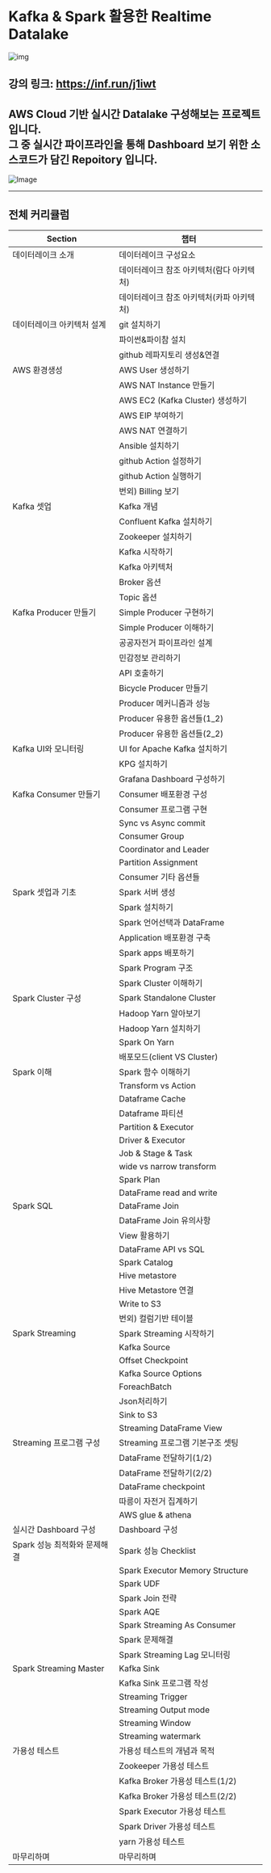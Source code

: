 # Kafka & Spark 활용한 Realtime Datalake


![img](https://cdn.inflearn.com/public/courses/336502/cover/987752a6-b464-4d63-835f-a6e7a330042c/336502.jpg)

## 강의 링크: https://inf.run/j1iwt

AWS Cloud 기반 실시간 Datalake 구성해보는 프로젝트입니다.  
그 중 실시간 파이프라인을 통해 Dashboard 보기 위한 소스코드가 담긴 Repoitory 입니다.
---
![Image](https://github.com/user-attachments/assets/cf996e9e-d5aa-4012-b30e-8666955ea80c)

---
## 전체 커리큘럼

| **Section**            | **챕터**                          |
|------------------------|---------------------------------|
| 데이터레이크 소개              | 데이터레이크 구성요소                     |
|                        | 데이터레이크 참조 아키텍처(람다 아키텍처)         |
|                        | 데이터레이크 참조 아키텍처(카파 아키텍처)         |                          |
| 데이터레이크 아키텍처 설계         | git 설치하기                        |
|                        | 파이썬&파이참 설치                      |  
|                        | github 레파지토리 생성&연결              |
| AWS 환경생성               | AWS User 생성하기                   |
|                        | AWS NAT Instance 만들기            |
|                        | AWS EC2 (Kafka Cluster) 생성하기    |
|                        | AWS EIP 부여하기                    |
|                        | AWS NAT 연결하기                    |
|                        | Ansible 설치하기                    |
|                        | github Action 설정하기              |
|                        | github Action 실행하기              |
|                        | 번외) Billing 보기                  |
| Kafka 셋업               | Kafka 개념                        |
|                        | Confluent Kafka 설치하기            |
|                        | Zookeeper 설치하기                  |
|                        | Kafka 시작하기                      |
|                        | Kafka 아키텍처                      |
|                        | Broker 옵션                       |
|                        | Topic 옵션                        |
| Kafka Producer 만들기     | Simple Producer 구현하기            |
|                        | Simple Producer 이해하기            |
|                        | 공공자전거 파이프라인 설계                  |
|                        | 민감정보 관리하기                       |
|                        | API 호출하기                        |
|                        | Bicycle Producer 만들기            |
|                        | Producer 메커니즘과 성능               |
|                        | Producer 유용한 옵션들(1_2)           |
|                        | Producer 유용한 옵션들(2_2)           |
| Kafka UI와 모니터링         | UI for Apache Kafka 설치하기        |
|                        | KPG 설치하기                        |
|                        | Grafana Dashboard 구성하기          |
| Kafka Consumer 만들기     | Consumer 배포환경 구성                | 
|                        | Consumer 프로그램 구현                |
|                        | Sync vs Async commit            |
|                        | Consumer Group                  |
|                        | Coordinator and Leader          |
|                        | Partition Assignment            |
|                        | Consumer 기타 옵션들                 |
| Spark 셋업과 기초           | Spark 서버 생성                     |
|                        | Spark 설치하기                      |
|                        | Spark 언어선택과 DataFrame           |
|                        | Application 배포환경 구축             | 
|                        | Spark apps 배포하기                 |
|                        | Spark Program 구조                | 
|                        | Spark Cluster 이해하기              |
| Spark Cluster 구성       | Spark Standalone Cluster        |
|                        | Hadoop Yarn 알아보기                |
|                        | Hadoop Yarn 설치하기                |
|                        | Spark On Yarn                   |
|                        | 배포모드(client VS Cluster)         |
| Spark 이해               | Spark 함수 이해하기                   |
|                        | Transform vs Action             |
|                        | Dataframe Cache                 |
|                        | Dataframe 파티션                   |
|                        | Partition & Executor            |
|                        | Driver & Executor               |
|                        | Job & Stage & Task              |
|                        | wide vs narrow transform        |
|                        | Spark Plan                      | 
|                        | DataFrame read and write        |
| Spark SQL              | DataFrame Join                  |
|                        | DataFrame Join 유의사항             |
|                        | View 활용하기                       |
|                        | DataFrame API vs SQL            |  
|                        | Spark Catalog                   |
|                        | Hive metastore                  | 
|                        | Hive Metastore 연결               | 
|                        | Write to S3                     | 
|                        | 번외) 컬럼기반 테이블                    |
| Spark Streaming        | Spark Streaming 시작하기            |
|                        | Kafka Source                    |                             
|                        | Offset Checkpoint               |                              
|                        | Kafka Source Options            |                              
|                        | ForeachBatch                    |                              
|                        | Json처리하기                        |                              
|                        | Sink to S3                      |                              
|                        | Streaming DataFrame View        |
| Streaming 프로그램 구성      | Streaming 프로그램 기본구조 셋팅          |
|                        | DataFrame 전달하기(1/2)             |
|                        | DataFrame 전달하기(2/2)             |
|                        | DataFrame checkpoint            |
|                        | 따릉이 자전거 집계하기                    |
|                        | AWS glue & athena               |
| 실시간 Dashboard 구성       | Dashboard 구성                    |
| Spark 성능 최적화와 문제해결     | Spark 성능 Checklist              | 
|                        | Spark Executor Memory Structure |
|                        | Spark UDF                       |
|                        | Spark Join 전략                   |
|                        | Spark AQE                       |
|                        | Spark Streaming As Consumer     |
|                        | Spark 문제해결                      |
|                        | Spark Streaming Lag 모니터링        |
| Spark Streaming Master | Kafka Sink                      | 
|                        | Kafka Sink 프로그램 작성              |
|                        | Streaming Trigger               |
|                        | Streaming Output mode           |
|                        | Streaming Window                |
|                        | Streaming watermark             |
| 가용성 테스트                | 가용성 테스트의 개념과 목적                 |
|                        | Zookeeper 가용성 테스트               |
|                        | Kafka Broker 가용성 테스트(1/2)       | 
|                        | Kafka Broker 가용성 테스트(2/2)       |
|                        | Spark Executor 가용성 테스트          |
|                        | Spark Driver 가용성 테스트            |
|                        | yarn 가용성 테스트                    |
| 마무리하며 | 마무리하며  |

